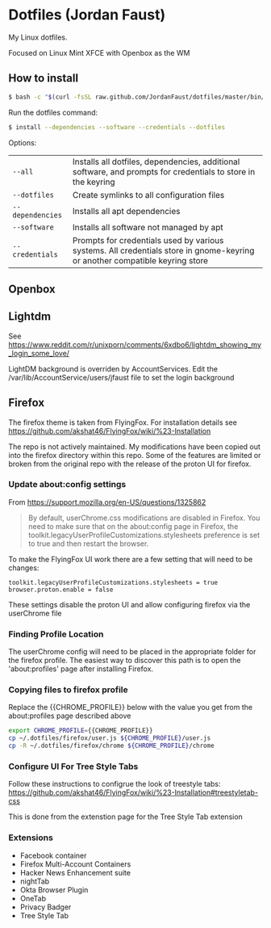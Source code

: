 # Dotfiles (Jordan Faust)

My Linux dotfiles.

Focused on Linux Mint XFCE with Openbox as the WM

## How to install


```bash
$ bash -c "$(curl -fsSL raw.github.com/JordanFaust/dotfiles/master/bin/install) --all"
```

Run the dotfiles command:

```bash
$ install --dependencies --software --credentials --dotfiles
```

Options:

<table>
    <tr>
        <td><code>--all</code></td>
        <td>Installs all dotfiles, dependencies, additional software, and prompts for credentials to store in the keyring</td>
    </tr>
    <tr>
        <td><code>--dotfiles</code></td>
        <td>Create symlinks to all configuration files</td>
    </tr>
    <tr>
        <td><code>--dependencies</code></td>
        <td>Installs all apt dependencies</td>
    </tr>
    <tr>
        <td><code>--software</code></td>
        <td>Installs all software not managed by apt</td>
    </tr>
    <tr>
        <td><code>--credentials</code></td>
        <td>Prompts for credentials used by various systems. All credentials store in gnome-keyring or another compatible keyring store</td>
    </tr>
</table>

## Openbox

## Lightdm

See https://www.reddit.com/r/unixporn/comments/6xdbo6/lightdm_showing_my_login_some_love/

LightDM background is overriden by AccountServices. Edit the /var/lib/AccountService/users/jfaust file to set the login background

## Firefox

The firefox theme is taken from FlyingFox. For installation details see 
https://github.com/akshat46/FlyingFox/wiki/%23-Installation

The repo is not actively maintained. My modifications have been copied out into
the firefox directory within this repo. Some of the features are limited or broken
from the original repo with the release of the proton UI for firefox.

### Update about:config settings

From https://support.mozilla.org/en-US/questions/1325862

  > By default, userChrome.css modifications are disabled in Firefox. You need to make sure that on the about:config page in Firefox, the toolkit.legacyUserProfileCustomizations.stylesheets preference is set to true and then restart the browser. 
  
To make the FlyingFox UI work there are a few setting that will need to be changes:

```
toolkit.legacyUserProfileCustomizations.stylesheets = true
browser.proton.enable = false
```

These settings disable the proton UI and allow configuring firefox via the userChrome file
  
### Finding Profile Location
  
The userChrome config will need to be placed in the appropriate folder for the firefox profile.
The easiest way to discover this path is to open the 'about:profiles' page after installing Firefox.

### Copying files to firefox profile

Replace the {{CHROME_PROFILE}} below with the value you get from the about:profiles page described above

``` bash
export CHROME_PROFILE={{CHROME_PROFILE}}
cp ~/.dotfiles/firefox/user.js ${CHROME_PROFILE}/user.js
cp -R ~/.dotfiles/firefox/chrome ${CHROME_PROFILE}/chrome
```

### Configure UI For Tree Style Tabs

Follow these instructions to configrue the look of treestyle tabs:
https://github.com/akshat46/FlyingFox/wiki/%23-Installation#treestyletab-css

This is done from the extenstion page for the Tree Style Tab extension

### Extensions

- Facebook container
- Firefox Multi-Account Containers
- Hacker News Enhancement suite
- nightTab
- Okta Browser Plugin
- OneTab
- Privacy Badger
- Tree Style Tab
